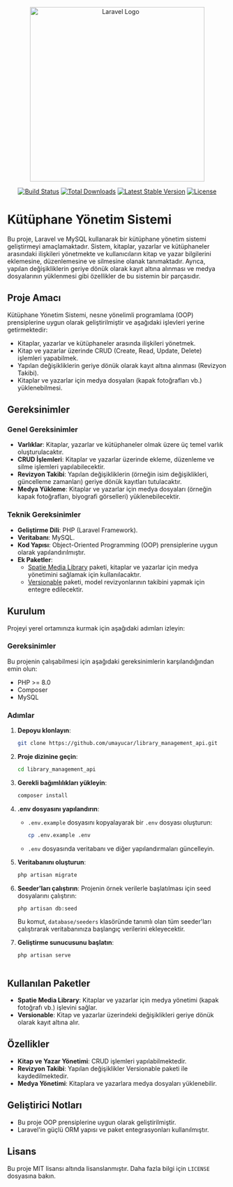 <p align="center"><a href="https://laravel.com" target="_blank"><img src="https://raw.githubusercontent.com/laravel/art/master/logo-lockup/5%20SVG/2%20CMYK/1%20Full%20Color/laravel-logolockup-cmyk-red.svg" width="400" alt="Laravel Logo"></a></p>

<p align="center">
<a href="https://github.com/laravel/framework/actions"><img src="https://github.com/laravel/framework/workflows/tests/badge.svg" alt="Build Status"></a>
<a href="https://packagist.org/packages/laravel/framework"><img src="https://img.shields.io/packagist/dt/laravel/framework" alt="Total Downloads"></a>
<a href="https://packagist.org/packages/laravel/framework"><img src="https://img.shields.io/packagist/v/laravel/framework" alt="Latest Stable Version"></a>
<a href="https://packagist.org/packages/laravel/framework"><img src="https://img.shields.io/packagist/l/laravel/framework" alt="License"></a>
</p>

# Kütüphane Yönetim Sistemi

Bu proje, Laravel ve MySQL kullanarak bir kütüphane yönetim sistemi geliştirmeyi amaçlamaktadır. Sistem, kitaplar, yazarlar ve kütüphaneler arasındaki ilişkileri yönetmekte ve kullanıcıların kitap ve yazar bilgilerini eklemesine, düzenlemesine ve silmesine olanak tanımaktadır. Ayrıca, yapılan değişikliklerin geriye dönük olarak kayıt altına alınması ve medya dosyalarının yüklenmesi gibi özellikler de bu sistemin bir parçasıdır.

## Proje Amacı

Kütüphane Yönetim Sistemi, nesne yönelimli programlama (OOP) prensiplerine uygun olarak geliştirilmiştir ve aşağıdaki işlevleri yerine getirmektedir:

- Kitaplar, yazarlar ve kütüphaneler arasında ilişkileri yönetmek.
- Kitap ve yazarlar üzerinde CRUD (Create, Read, Update, Delete) işlemleri yapabilmek.
- Yapılan değişikliklerin geriye dönük olarak kayıt altına alınması (Revizyon Takibi).
- Kitaplar ve yazarlar için medya dosyaları (kapak fotoğrafları vb.) yüklenebilmesi.

## Gereksinimler

### Genel Gereksinimler

- **Varlıklar**: Kitaplar, yazarlar ve kütüphaneler olmak üzere üç temel varlık oluşturulacaktır.
- **CRUD İşlemleri**: Kitaplar ve yazarlar üzerinde ekleme, düzenleme ve silme işlemleri yapılabilecektir.
- **Revizyon Takibi**: Yapılan değişikliklerin (örneğin isim değişiklikleri, güncelleme zamanları) geriye dönük kayıtları tutulacaktır.
- **Medya Yükleme**: Kitaplar ve yazarlar için medya dosyaları (örneğin kapak fotoğrafları, biyografi görselleri) yüklenebilecektir.

### Teknik Gereksinimler

- **Geliştirme Dili**: PHP (Laravel Framework).
- **Veritabanı**: MySQL.
- **Kod Yapısı**: Object-Oriented Programming (OOP) prensiplerine uygun olarak yapılandırılmıştır.
- **Ek Paketler**:
  - [Spatie Media Library](https://spatie.be/docs/laravel-medialibrary) paketi, kitaplar ve yazarlar için medya yönetimini sağlamak için kullanılacaktır.
  - [Versionable](https://github.com/mpociot/versionable) paketi, model revizyonlarının takibini yapmak için entegre edilecektir.

## Kurulum

Projeyi yerel ortamınıza kurmak için aşağıdaki adımları izleyin:

### Gereksinimler

Bu projenin çalışabilmesi için aşağıdaki gereksinimlerin karşılandığından emin olun:

- PHP >= 8.0
- Composer
- MySQL

### Adımlar

1. **Depoyu klonlayın**:
    ```bash
    git clone https://github.com/umayucar/library_management_api.git
    ```

2. **Proje dizinine geçin**:
    ```bash
    cd library_management_api
    ```

3. **Gerekli bağımlılıkları yükleyin**:
    ```bash
    composer install
    ```

4. **.env dosyasını yapılandırın**:
    - `.env.example` dosyasını kopyalayarak bir `.env` dosyası oluşturun:
      ```bash
      cp .env.example .env
      ```
    - `.env` dosyasında veritabanı ve diğer yapılandırmaları güncelleyin.

5. **Veritabanını oluşturun**:
    ```bash
    php artisan migrate
    ```

6. **Seeder'ları çalıştırın**:
    Projenin örnek verilerle başlatılması için seed dosyalarını çalıştırın:
    ```bash
    php artisan db:seed
    ```
    Bu komut, `database/seeders` klasöründe tanımlı olan tüm seeder'ları çalıştırarak veritabanınıza başlangıç verilerini ekleyecektir.

7. **Geliştirme sunucusunu başlatın**:
    ```bash
    php artisan serve
    ```
    ```

## Kullanılan Paketler

- **Spatie Media Library**: Kitaplar ve yazarlar için medya yönetimi (kapak fotoğrafı vb.) işlevini sağlar.
- **Versionable**: Kitap ve yazarlar üzerindeki değişiklikleri geriye dönük olarak kayıt altına alır.

## Özellikler

- **Kitap ve Yazar Yönetimi**: CRUD işlemleri yapılabilmektedir.
- **Revizyon Takibi**: Yapılan değişiklikler Versionable paketi ile kaydedilmektedir.
- **Medya Yönetimi**: Kitaplara ve yazarlara medya dosyaları yüklenebilir.

## Geliştirici Notları

- Bu proje OOP prensiplerine uygun olarak geliştirilmiştir.
- Laravel'in güçlü ORM yapısı ve paket entegrasyonları kullanılmıştır.

## Lisans

Bu proje MIT lisansı altında lisanslanmıştır. Daha fazla bilgi için `LICENSE` dosyasına bakın.

